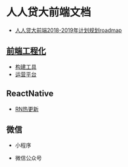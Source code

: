 # 人人贷大前端文档

* [人人贷大前端2018-2019年计划规划roadmap](./2018_roadmap.md)


## [前端工程化](https://github.com/rrd-fe/doc/tree/master/%E5%B7%A5%E7%A8%8B%E5%8C%96)

* [构建工具]()
* [运营平台]()

## ReactNative

* [RN热更新](https://github.com/rrd-fe/react-native-tinker)

## 微信

* 小程序

* 微信公众号